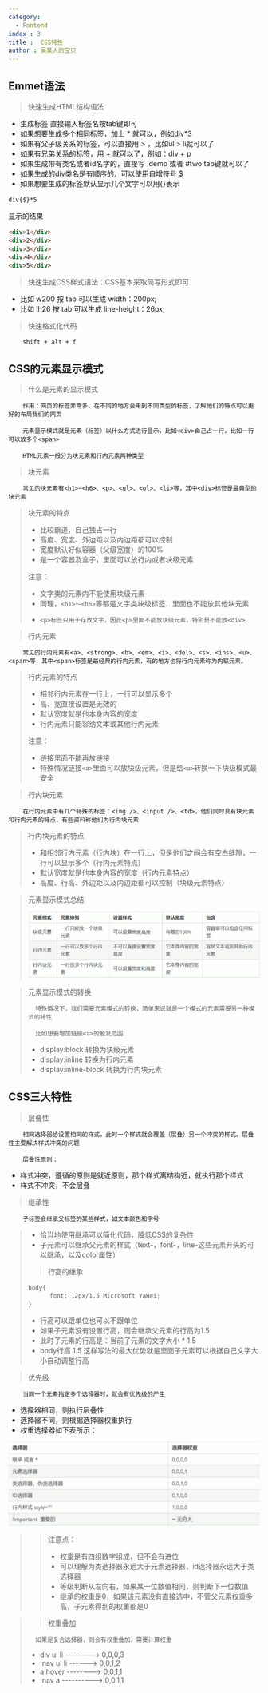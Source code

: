 ```yaml
---
category:
  - Fontend
index : 3
title :  CSS特性
author : 吴某人的宝贝
---
```


## Emmet语法

> 快速生成HTML结构语法

- 生成标签 直接输入标签名按tab键即可
- 如果想要生成多个相同标签，加上 * 就可以，例如div*3
- 如果有父子级关系的标签，可以直接用 > ，比如ul > li就可以了
- 如果有兄弟关系的标签，用 + 就可以了，例如：div + p
- 如果生成带有类名或者id名字的，直接写 .demo 或者 #two tab键就可以了
- 如果生成的div类名是有顺序的，可以使用自增符号 $ 
- 如果想要生成的标签默认显示几个文字可以用{}表示

```html
div{$}*5
```

显示的结果

```html
<div>1</div>
<div>2</div>
<div>3</div>
<div>4</div>
<div>5</div>
```

>快速生成CSS样式语法：CSS基本采取简写形式即可

- 比如 w200 按 tab 可以生成 width：200px;
- 比如 lh26 按 tab 可以生成 line-height：26px;

> 快速格式化代码

		shift + alt + f

## CSS的元素显示模式

> 什么是元素的显示模式

		作用：网页的标签非常多，在不同的地方会用到不同类型的标签，了解他们的特点可以更好的布局我们的网页
	
		元素显示模式就是元素（标签）以什么方式进行显示，比如<div>自己占一行，比如一行可以放多个<span>
	
		HTML元素一般分为块元素和行内元素两种类型

> 块元素

		常见的块元素有<h1>~<h6>、<p>、<ul>、<ol>、<li>等，其中<div>标签是最典型的块元素

> 块元素的特点
>
> - 比较霸道，自己独占一行
> - 高度、宽度、外边距以及内边距都可以控制
> - 宽度默认好似容器（父级宽度）的100%
> - 是一个容器及盒子，里面可以放行内或者块级元素 
>
> 注意：
>
> - 文字类的元素内不能使用块级元素
> - 同理，`<h1>～<h6>`等都是文字类块级标签，里面也不能放其他块元素
> -     <p>标签只用于存放文字，因此<p>里面不能放块级元素，特别是不能放<div>

> 行内元素

		常见的行内元素有<a>、<strong>、<b>、<em>、<i>、<del>、<s>、<ins>、<u>、<span>等，其中<span>标签是最经典的行内元素，有的地方也将行内元素称为内联元素。

> 行内元素的特点
>
> - 相邻行内元素在一行上，一行可以显示多个
> - 高、宽直接设置是无效的
> - 默认宽度就是他本身内容的宽度
> - 行内元素只能容纳文本或其他行内元素
>
> 注意：
>
> - 链接里面不能再放链接
> - 特殊情况链接`<a>`里面可以放块级元素，但是给`<a>`转换一下块级模式最安全

> 行内块元素

		在行内元素中有几个特殊的标签：<img />、<input />、<td>，他们同时具有块元素和行内元素的特点，有些资料称他们为行内块元素

> 行内块元素的特点
>
> - 和相邻行内元素（行内块）在一行上，但是他们之间会有空白缝隙，一行可以显示多个（行内元素特点）
> - 默认宽度就是他本身内容的宽度（行内元素特点）
> - 高度、行高、外边距以及内边距都可以控制（块级元素特点）

> 元素显示模式总结
>
> [![Tu755T.png](https://raw.githubusercontent.com/CoderWDD/myImages/main/blog_images/Tu755T.png)](https://imgtu.com/i/Tu755T)

> 元素显示模式的转换
>
> 		特殊情况下，我们需要元素模式的转换，简单来说就是一个模式的元素需要另一种模式的特性
> 	
> 		比如想要增加链接<a>的触发范围
>
> - display:block  转换为块级元素
> - display:inline  转换为行内元素
> - display:inline-block  转换为行内块元素

## CSS三大特性

> 层叠性

		相同选择器给设置相同的样式，此时一个样式就会覆盖（层叠）另一个冲突的样式。层叠性主要解决样式冲突的问题
	
		层叠性原则：

- 样式冲突，遵循的原则是就近原则，那个样式离结构近，就执行那个样式
- 样式不冲突，不会层叠

> 继承性

		子标签会继承父标签的某些样式，如文本颜色和字号

> - 恰当地使用继承可以简化代码，降低CSS的复杂性
> - 子元素可以继承父元素的样式（text-，font-，line-这些元素开头的可以继承，以及color属性）
>
> > 行高的继承
>
> ```html
> body{
> 		font: 12px/1.5 Microsoft YaHei;
> }
> ```
>
> - 行高可以跟单位也可以不跟单位
> - 如果子元素没有设置行高，则会继承父元素的行高为1.5
> - 此时子元素的行高是：当前子元素的文字大小 * 1.5
> - body行高 1.5 这样写法的最大优势就是里面子元素可以根据自己文字大小自动调整行高

> 优先级

		当同一个元素指定多个选择器时，就会有优先级的产生

- 选择器相同，则执行层叠性
- 选择器不同，则根据选择器权重执行
- 权重选择器如下表所示：

[![TMRJjx.png](https://raw.githubusercontent.com/CoderWDD/myImages/main/blog_images/TMRJjx.png)](https://imgtu.com/i/TMRJjx)

> >注意点：
> >
> >- 权重是有四组数字组成，但不会有进位
> >- 可以理解为类选择器永远大于元素选择器，id选择器永远大于类选择器
> >- 等级判断从左向右，如果某一位数值相同，则判断下一位数值
> >- 继承的权重是0，如果该元素没有直接选中，不管父元素权重多高，子元素得到的权重都是0

> > 权重叠加
>
> 		如果是复合选择器，则会有权重叠加，需要计算权重
>
> - div ul li -------->  0,0,0,3
> - .nav ul li ------>  0,0,1,2
> - a:hover -------->  0,0,1,1
> - .nav a ---------->  0,0,1,1

 